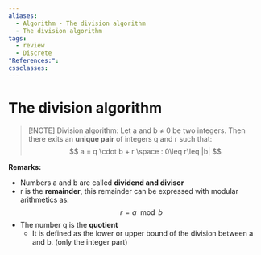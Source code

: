 ```yaml
---
aliases:
  - Algorithm - The division algorithm
  - The division algorithm
tags:
  - review
  - Discrete
"References:": 
cssclasses:
---
```

# The division algorithm

> [!NOTE] Division algorithm: 
> Let a and b ≠ 0 be two integers. Then there exits an **unique pair** of integers q and r such that: 
> $$
> a = q \cdot b + r \space : 0\leq r\leq |b|
> $$

**Remarks:**
+ Numbers a and b are called **dividend and divisor**
+ r is the **remainder**, this remainder can be expressed with modular arithmetics as: $$r = a \mod b$$
+ The number q is the **quotient**
	+ It is defined as the lower or upper bound of the division between a and b. (only the integer part)